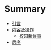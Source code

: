 # Summary

* [引言](README.md)
* [内容及操作](chapter1.md)
  * [校园新鲜事](chapter1/nei-rong-ji-cao-zuo.md)
* [后序](a.md)

